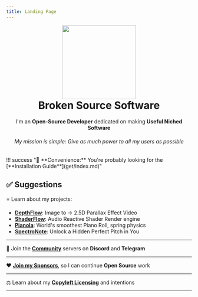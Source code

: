 ```yaml
---
title: Landing Page
---
```


<div align="center">
  <a href="https://brokensrc.dev"><img src="https://github.com/BrokenSource.png" width="200"></a>
  <h1 style="margin-top: 0">Broken Source Software</h1>
  I'm an <b>Open-Source Developer</b> dedicated on making <b>Useful Niched Software</b>
  <h6>My mission is simple: Give as much power to all my users as possible</h6>
</div>
!!! success "🚀 **Convenience:** You're probably looking for the [**Installation Guide**](get/index.md)"

## ✅ Suggestions

⭐️ Learn about my projects:

- [**DepthFlow**](site:depthflow): Image to → 2.5D Parallax Effect Video
- [**ShaderFlow**](site:shaderflow): Audio Reactive Shader Render engine
- [**Pianola**](site:pianola): World's smoothest Piano Roll, spring physics
- [**SpectroNote**](site:spectronote): Unlock a Hidden Perfect Pitch in You

<hr>

💬 Join the [**Community**](site:about/contact) servers on **Discord** and **Telegram**

<hr>

❤️ [**Join my Sponsors**](site:about/sponsors), so I can continue **Open Source** work

<hr>

⚖️ Learn about my [**Copyleft Licensing**](site:about/license) and intentions

<hr>
